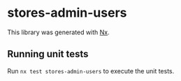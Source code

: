 # stores-admin-users

This library was generated with [Nx](https://nx.dev).

## Running unit tests

Run `nx test stores-admin-users` to execute the unit tests.
